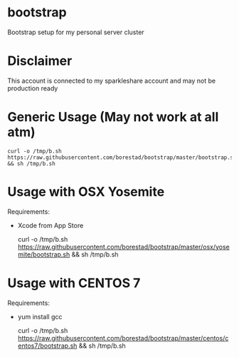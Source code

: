# bootstrap
Bootstrap setup for my personal server cluster

# Disclaimer
This account is connected to my sparkleshare account and may not be production ready

# Generic Usage (May not work at all atm)
    curl -o /tmp/b.sh https://raw.githubusercontent.com/borestad/bootstrap/master/bootstrap.sh && sh /tmp/b.sh

# Usage with OSX Yosemite
Requirements:
- Xcode from App Store

    curl -o /tmp/b.sh https://raw.githubusercontent.com/borestad/bootstrap/master/osx/yosemite/bootstrap.sh && sh /tmp/b.sh

# Usage with CENTOS 7
Requirements:
- yum install gcc

    curl -o /tmp/b.sh https://raw.githubusercontent.com/borestad/bootstrap/master/centos/centos7/bootstrap.sh && sh /tmp/b.sh
